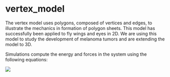 # vertex_model


The vertex model uses polygons, composed of vertices and edges, to illustrate the mechanics in formation of polygon sheets. This model has successfully been applied to fly wings and eyes in 2D. We are using this model to study the development of melanoma tumors and are extending the model to 3D. 

Simulations compute the energy and forces in the system using the following equations:

![][energy]

[energy]: https://github.com/alsignoriello/markdown-here/raw/master/src/vertex_model/images/energy_eq 